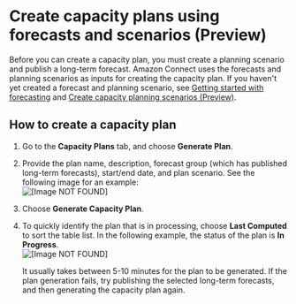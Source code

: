 # Create capacity plans using forecasts and scenarios \(Preview\)<a name="capacity-planning-use-forecast"></a>

Before you can create a capacity plan, you must create a planning scenario and publish a long\-term forecast\. Amazon Connect uses the forecasts and planning scenarios as inputs for creating the capacity plan\. If you haven't yet created a forecast and planning scenario, see [Getting started with forecasting](forecasting.md#getting-started-forecasting) and [Create capacity planning scenarios \(Preview\)](capacity-planning-create-scenarios.md)\. 

## How to create a capacity plan<a name="how-to-create-capacity-plan"></a>

1. Go to the **Capacity Plans** tab, and choose **Generate Plan**\.

1. Provide the plan name, description, forecast group \(which has published long\-term forecasts\), start/end date, and plan scenario\. See the following image for an example:   
![\[Image NOT FOUND\]](http://docs.aws.amazon.com/connect/latest/adminguide/images/wfm-capacity-planning-create-plan.png)

1. Choose **Generate Capacity Plan**\.

1. To quickly identify the plan that is in processing, choose **Last Computed** to sort the table list\. In the following example, the status of the plan is **In Progress**\.  
![\[Image NOT FOUND\]](http://docs.aws.amazon.com/connect/latest/adminguide/images/wfm-capacity-planning-in-progress.png)

   It usually takes between 5\-10 minutes for the plan to be generated\. If the plan generation fails, try publishing the selected long\-term forecasts, and then generating the capacity plan again\.
